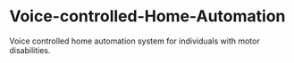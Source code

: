 # Voice-controlled-Home-Automation
Voice controlled home automation system for individuals with motor disabilities.
